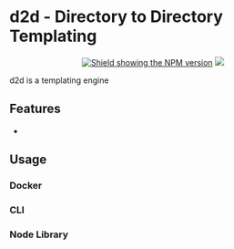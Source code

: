 # d2d - Directory to Directory Templating

<p align="center">
 <a href="https://www.npmjs.com/package/d2d" alt="NPM Package">
  <img src="https://img.shields.io/npm/v/d2d" alt="Shield showing the NPM version"/></a>
 <a href="https://hub.docker.com/r/jeffspies/d2d" alt="Docker Hub">
  <img src="https://img.shields.io/docker/v/jeffspies/d2d?label=docker&sort=semver" /></a>  
</p>

d2d is a templating engine

## Features
 - 

## Usage

### Docker

### CLI

### Node Library
